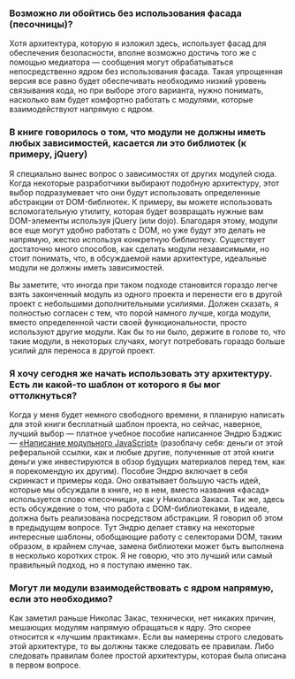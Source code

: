 <!-- ### Frequently Asked Questions -->

### Возможно ли обойтись без использования фасада (песочницы)?

Хотя архитектура, которую я изложил здесь, использует фасад для обеспечения
безопасности, вполне возможно достичь того же с помощью медиатора — сообщения
могут обрабатываться непосредственно ядром без использования фасада. Такая
упрощенная версия все равно будет обеспечивать необходимо низкий уровень
связывания кода, но при выборе этого варианта, нужно понимать, насколько вам
будет комфортно работать с модулями, которые взаимодействуют напрямую
с ядром.

### В книге говорилось о том, что модули не должны иметь любых зависимостей, касается ли это библиотек (к примеру, jQuery)

Я специально вынес вопрос о зависимостях от других модулей сюда. Когда
некоторые разработчики выбирают подобную архитектуру, этот выбор подразумевает
что они будут использовать определенные абстракции от DOM-библиотек. К примеру,
вы можете использовать вспомогательную утилиту, которая будет возвращать нужные
вам DOM-элементы используя jQuery (или dojo). Благодаря этому, модули все еще могут
удобно работать с DOM, но уже будут это делать не напрямую, жестко используя
конкретную библиотеку. Существует достаточно много способов, как сделать
модули независимыми, но стоит понимать, что, в обсуждаемой нами архитектуре,
идеальные модули не должны иметь зависимостей.

Вы заметите, что иногда при таком подходе становится гораздо легче взять
законченный модуль из одного проекта и перенести его в другой проект с небольшими
дополнительными усилиями. Должен сказать, я полностью согласен с тем, что
порой намного лучше, когда модули, вместо определенной части своей функциональности,
просто используют другие модули. Как бы то ни было, держите в голове то, что
такие модули, в некоторых случаях, могут потребовать гораздо больше усилий для
переноса в другой проект.

### Я хочу сегодня же начать использовать эту архитектуру. Есть ли какой-то шаблон от которого я бы мог оттолкнуться?

Когда у меня будет немного свободного времени, я планирую написать для этой
книги бесплатный шаблон проекта, но сейчас, наверное, лучший выбор — 
платное учебное пособие написанное Эндрю Бэджис — [«Написание модульного JavaScript»][14]
(разоблачу себя: деньги от этой реферальной ссылки, как и любые другие, полученные
от этой книги деньги уже инвестируются в обзор будущих материалов перед тем, как я порекомендую их другим).
Пособие Эндрю включает в себя скринкаст и примеры кода. Оно охватывает большую
часть идей, которые мы обсуждали в книге, но в нем, вместо названия «фасад» 
используется слово «песочница», как у Николаса Закаса. Так же, здесь есть
обсуждение о том, что работа с DOM-библиотеками, в идеале, должна быть реализована
посредством абстракции. Я говорил об этом в предыдущем вопросе. Тут Эндрю
делает ставку на некоторые интересные шаблоны, обобщающие работу с селекторами
DOM, таким образом, в крайнем случае, замена библиотеки может быть выполнена
в несколько коротких строк. Я не говорю, что это лучший или самый правильный
подход, но я поступаю именно так.

### Могут ли модули взаимодействовать с ядром напрямую, если это необходимо?

Как заметил раньше Николас Закас, технически, нет никаких причин, мешающих
модулям напрямую обращаться к ядру. Это скорее относится к «лучшим практикам».
Если вы намерены строго следовать этой архитектуре, то вы должны также следовать
ее правилам. Либо следовать правилам более простой архитектуры, которая была
описана в первом вопросе.


[14]: http://bit.ly/orGVOL
